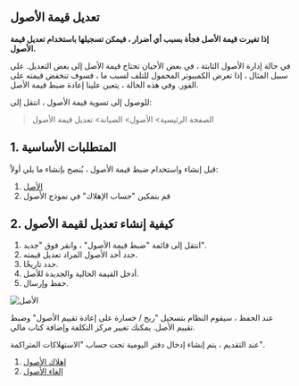 ## تعديل قيمة الأصول

**إذا تغيرت قيمة الأصل فجأة بسبب أي أضرار ، فيمكن تسجيلها باستخدام تعديل قيمة الأصول.**

في حالة إدارة الأصول الثابتة ، في بعض الأحيان تحتاج قيمة الأصل إلى بعض التعديل. على سبيل المثال ، إذا تعرض الكمبيوتر المحمول للتلف لسبب ما ، فسوف تنخفض قيمته على الفور. وفي هذه الحالة ، يتعين علينا إعادة ضبط قيمة الأصل.

للوصول إلى تسوية قيمة الأصول ، انتقل إلى:

> الصفحة الرئيسية> الأصول> الصيانة> تعديل قيمة الأصول

## 1. المتطلبات الأساسية

قبل إنشاء واستخدام ضبط قيمة الأصول ، يُنصح بإنشاء ما يلي أولاً:

1. [الأصل](https://docs.erpnext.com/docs/v13/user/manual/en/asset/asset)
2. قم بتمكين "حساب الإهلاك" في نموذج الأصول

## 2. كيفية إنشاء تعديل لقيمة الأصول

1. انتقل إلى قائمة "ضبط قيمة الأصول" ، وانقر فوق "جديد".
2. حدد أحد الأصول المراد تعديل قيمته.
3. حدد تاريخًا.
4. أدخل القيمة الحالية والجديدة للأصل.
5. حفظ وإرسال.

![الأصل](https://docs.erpnext.com/files/asset-value-adjustment.png)

عند الحفظ ، سيقوم النظام بتسجيل "ربح / خسارة على إعادة تقييم الأصول" وضبط تقييم الأصل. يمكنك تغيير مركز التكلفة وإضافة كتاب مالي.

عند التقديم ، يتم إنشاء إدخال دفتر اليومية تحت حساب "الاستهلاكات المتراكمة".

1. [إهلاك الأصول](https://docs.erpnext.com/docs/v13/user/manual/en/asset/asset-depreciation)
2. [إلغاء الأصول](https://docs.erpnext.com/docs/v13/user/manual/en/asset/scrapping-an-asset)